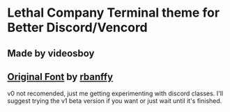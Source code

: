 # Lethal Company Terminal theme for Better Discord/Vencord
## Made by videosboy
## [Original Font](https://github.com/rbanffy/3270font?tab=readme-ov-file) by [rbanffy](https://github.com/rbanffy)
v0 not recomended, just me getting experimenting with discord classes.
I'll suggest trying the v1 beta version if you want or just wait until it's finished.